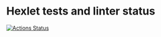 # Hexlet tests and linter status

[![Actions Status](https://github.com/Ann-sv/frontend-project-11/actions/workflows/hexlet-check.yml/badge.svg)](https://github.com/Ann-sv/frontend-project-11/actions)
